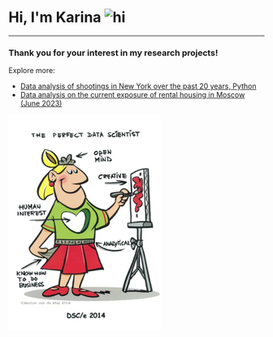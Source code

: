 # Hi, I'm Karina <img src="https://user-images.githubusercontent.com/1303154/88677602-1635ba80-d120-11ea-84d8-d263ba5fc3c0.gif" width="28px" alt="hi">
-----
### Thank you for your interest in my research projects!

Explore more:

-  [Data analysis of shootings in New York over the past 20 years, Python](https://github.com/karinagkhadi/curry-sauce/blob/a0e0e11b46ea0c410bbe1dc8064caea723c1ac45/NY-shootings-analysis/README.md)
-  [Data analysis on the current exposure of rental housing in Moscow (June 2023)](https://github.com/karinagkhadi/curry-sauce/tree/ce3bb185cc8c1425b1fa6e0a53eac1ce2dfb14f7/rental-housing-market-analysis)

<img src="cartoons_perfect_data_scientist_female.png" alt="picture" width="300">

